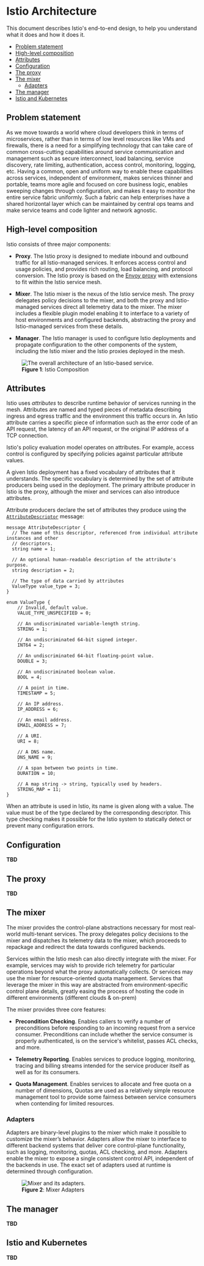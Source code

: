 # Istio Architecture

This document describes Istio's end-to-end design, to help you understand what it does and how
it does it.

- [Problem statement](#problem-statement)
- [High-level composition](#high-level-composition)
- [Attributes](#attributes)
- [Configuration](#configuration)
- [The proxy](#the-proxy)
- [The mixer](#the-mixer)
  - [Adapters](#adapters)
- [The manager](#the-manager)
- [Istio and Kubernetes](#istio-and-kubernetes)

## Problem statement

As we move towards a world where cloud developers think in terms of microservices, rather than in terms of low level resources like VMs and firewalls, there 
is a need for a simplifying technology that can take care of common cross-cutting capabilities around service communication and management such as secure 
interconnect, load balancing, service discovery, rate limiting, authentication, access control, monitoring, logging, etc. Having a common, open and 
uniform way to enable these capabilities across services, independent of environment, makes services thinner and portable, teams more agile and focused on 
core business logic, enables sweeping changes through configuration, and makes it easy to monitor the entire service fabric uniformly. Such a fabric can 
help enterprises have a shared horizontal layer which can be maintained by central ops teams and make service teams and code lighter and network agnostic.

## High-level composition

Istio consists of three major components:

- **Proxy**. The Istio proxy is designed to mediate inbound and outbound traffic for all Istio-managed services. It enforces
access control and usage policies, and provides rich routing, load balancing, and protocol conversion. The Istio proxy is based on the
[Envoy proxy](https://lyft.github.io/envoy/) with extensions to fit within the Istio service mesh.

- **Mixer**. The Istio mixer is the nexus of the Istio service mesh. The proxy delegates policy decisions to the mixer, and both the
proxy and Istio-managed services direct all telemetry data to the mixer. The mixer includes a flexible plugin model enabling it
to interface to a variety of host environments and configured backends, abstracting the proxy and Istio-managed services
from these details.

- **Manager**. The Istio manager is used to configure Istio deployments and propagate configuration to 
the other components of the system, including the Istio mixer and the Istio 
proxies deployed in the mesh.

<figure id="fig-arch" class="center">
<img src="../images/arch.png" alt="The overall architecture of an Istio-based service.">
<figcaption><b>Figure 1</b>: Istio Composition</figcaption>
</figure>

## Attributes

Istio uses *attributes* to describe runtime behavior of services running in the mesh. Attributes are named and typed pieces of metadata
describing ingress and egress traffic and the environment this traffic occurs in. An Istio attribute carries a specific piece
of information such as the error code of an API request, the latency of an API request, or the
original IP address of a TCP connection.
 
Istio's policy evaluation model operates on attributes. For example, access control is configured by
specifying policies against particular attribute values.

A given Istio deployment has a fixed vocabulary of attributes that it understands. The specific vocabulary is
determined by the set of attribute producers being used in the deployment. The primary attribute producer in Istio
is the proxy, although the mixer and services can also introduce attributes.

Attribute producers declare the set of attributes they produce using the [`AttributeDescriptor`](https://raw.githubusercontent.com/istio/api/master/mixer/v1/config/descriptor/attribute_descriptor.proto)
message:

    message AttributeDescriptor {
      // The name of this descriptor, referenced from individual attribute instances and other
      // descriptors.
      string name = 1;
    
      // An optional human-readable description of the attribute's purpose.
      string description = 2;
    
      // The type of data carried by attributes
      ValueType value_type = 3;
    }

    enum ValueType {
        // Invalid, default value.
        VALUE_TYPE_UNSPECIFIED = 0;
    
        // An undiscriminated variable-length string.
        STRING = 1;
    
        // An undiscriminated 64-bit signed integer.
        INT64 = 2;
    
        // An undiscriminated 64-bit floating-point value.
        DOUBLE = 3;
    
        // An undiscriminated boolean value.
        BOOL = 4;
    
        // A point in time.
        TIMESTAMP = 5;
    
        // An IP address.
        IP_ADDRESS = 6;
    
        // An email address.
        EMAIL_ADDRESS = 7;
    
        // A URI.
        URI = 8;
    
        // A DNS name.
        DNS_NAME = 9;
    
        // A span between two points in time.
        DURATION = 10;
    
        // A map string -> string, typically used by headers.
        STRING_MAP = 11;
    }

When an attribute is used in Istio, its name is given along with a value. The value must be of the type declared by the corresponding descriptor. This
type checking makes it possible for the Istio system to statically detect or prevent many configuration errors.

## Configuration

**TBD**

## The proxy

**TBD**

## The mixer

The mixer provides the control-plane abstractions necessary for most real-world multi-tenant services.
The proxy delegates policy decisions to the mixer and dispatches its telemetry data to the mixer, which
proceeds to repackage and redirect the data towards configured backends.

Services within the Istio mesh can also directly integrate with the mixer. For example, services may wish to provide rich telemetry for particular operations
beyond what the proxy automatically collects. Or services may use the mixer for resource-oriented quota management. Services that leverage the mixer in this 
way are abstracted from environment-specific control plane details, greatly easing the process of hosting the code in
different environments (different clouds & on-prem)

The mixer provides three core features:

- **Precondition Checking**. Enables callers to verify a number of preconditions before responding to an incoming request from a service consumer. 
Preconditions can include whether the service consumer is properly authenticated, is on the service's whitelist, passes ACL checks, and more.

- **Telemetry Reporting**. Enables services to produce logging, monitoring, tracing and billing streams intended for the service producer itself as well as 
for its consumers.

- **Quota Management**. Enables services to allocate and free quota on a number of dimensions, Quotas are used as a relatively simple resource management 
tool to provide some fairness between service consumers when contending for limited resources.

### Adapters

Adapters are binary-level plugins to the mixer which make it possible to customize the mixer’s behavior. Adapters allow the mixer to interface 
to different backend systems that deliver core control-plane functionality, such as logging, monitoring, quotas, ACL checking, and more. Adapters
enable the mixer to expose a single consistent control API, independent of the backends in use. The exact set of adapters
used at runtime is determined through configuration.

<figure id="fig-adapters" class="center">
<img src="images/adapters.png" alt="Mixer and its adapters.">
<figcaption><b>Figure 2</b>: Mixer Adapters</figcaption>
</figure>

## The manager

**TBD**

## Istio and Kubernetes

**TBD**
